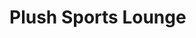 <style>
  .title{
    font-family:cursive;
    color:purple;
  }
</style>

<h1>Plush Sports <span id=title>Lounge</span></h1>
